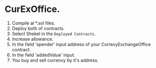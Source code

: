 # CurExOffice.
1. Compile al *.sol files.
2. Deploy both of contracts.
3. Select Shekel in the `Deployed Contracts`.
4. Increase allowance.
5. In the field 'spender' input address of your CurrecyExchangeOffice contract.
6. In the field 'addedValue' input.
7. You buy and sell currency by it's address.
